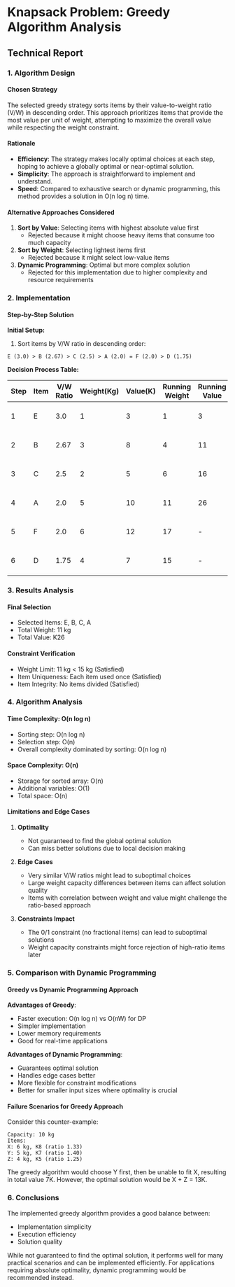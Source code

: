 # Knapsack Problem: Greedy Algorithm Analysis
## Technical Report

### 1. Algorithm Design

#### Chosen Strategy
The selected greedy strategy sorts items by their value-to-weight ratio (V/W) in descending order. This approach prioritizes items that provide the most value per unit of weight, attempting to maximize the overall value while respecting the weight constraint.

#### Rationale
- **Efficiency**: The strategy makes locally optimal choices at each step, hoping to achieve a globally optimal or near-optimal solution.
- **Simplicity**: The approach is straightforward to implement and understand.
- **Speed**: Compared to exhaustive search or dynamic programming, this method provides a solution in O(n log n) time.

#### Alternative Approaches Considered
1. **Sort by Value**: Selecting items with highest absolute value first
   - Rejected because it might choose heavy items that consume too much capacity
2. **Sort by Weight**: Selecting lightest items first
   - Rejected because it might select low-value items
3. **Dynamic Programming**: Optimal but more complex solution
   - Rejected for this implementation due to higher complexity and resource requirements

### 2. Implementation

#### Step-by-Step Solution

**Initial Setup:**
1. Sort items by V/W ratio in descending order:
```
E (3.0) > B (2.67) > C (2.5) > A (2.0) = F (2.0) > D (1.75)
```

**Decision Process Table:**

| Step | Item | V/W Ratio | Weight(Kg) | Value(K) | Running Weight | Running Value | Decision | Reason |
|------|------|-----------|---------|--------|----------------|---------------|-----------|---------|
| 1 | E | 3.0 | 1 | 3 | 1 | 3 | Accept | Fits, highest ratio |
| 2 | B | 2.67 | 3 | 8 | 4 | 11 | Accept | Fits, second highest |
| 3 | C | 2.5 | 2 | 5 | 6 | 16 | Accept | Fits, third highest |
| 4 | A | 2.0 | 5 | 10 | 11 | 26 | Accept | Fits within limit |
| 5 | F | 2.0 | 6 | 12 | 17 | - | Reject | Exceeds weight limit |
| 6 | D | 1.75 | 4 | 7 | 15 | - | Reject | Exceeds weight limit |

### 3. Results Analysis

#### Final Selection
- Selected Items: E, B, C, A
- Total Weight: 11 kg
- Total Value: K26

#### Constraint Verification
- Weight Limit: 11 kg < 15 kg (Satisfied)
- Item Uniqueness: Each item used once (Satisfied)
- Item Integrity: No items divided (Satisfied)

### 4. Algorithm Analysis

#### Time Complexity: O(n log n)
- Sorting step: O(n log n)
- Selection step: O(n)
- Overall complexity dominated by sorting: O(n log n)

#### Space Complexity: O(n)
- Storage for sorted array: O(n)
- Additional variables: O(1)
- Total space: O(n)

#### Limitations and Edge Cases

1. **Optimality**
   - Not guaranteed to find the global optimal solution
   - Can miss better solutions due to local decision making

2. **Edge Cases**
   - Very similar V/W ratios might lead to suboptimal choices
   - Large weight capacity differences between items can affect solution quality
   - Items with correlation between weight and value might challenge the ratio-based approach

3. **Constraints Impact**
   - The 0/1 constraint (no fractional items) can lead to suboptimal solutions
   - Weight capacity constraints might force rejection of high-ratio items later

### 5. Comparison with Dynamic Programming

#### Greedy vs Dynamic Programming Approach

**Advantages of Greedy**:
- Faster execution: O(n log n) vs O(nW) for DP
- Simpler implementation
- Lower memory requirements
- Good for real-time applications

**Advantages of Dynamic Programming**:
- Guarantees optimal solution
- Handles edge cases better
- More flexible for constraint modifications
- Better for smaller input sizes where optimality is crucial

#### Failure Scenarios for Greedy Approach

Consider this counter-example:
```
Capacity: 10 kg
Items: 
X: 6 kg, K8 (ratio 1.33)
Y: 5 kg, K7 (ratio 1.40)
Z: 4 kg, K5 (ratio 1.25)
```

The greedy algorithm would choose Y first, then be unable to fit X, resulting in total value 7K. However, the optimal solution would be X + Z = 13K.

### 6. Conclusions

The implemented greedy algorithm provides a good balance between:
- Implementation simplicity
- Execution efficiency
- Solution quality

While not guaranteed to find the optimal solution, it performs well for many practical scenarios and can be implemented efficiently. For applications requiring absolute optimality, dynamic programming would be recommended instead.